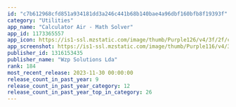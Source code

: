```yaml
---
id: "c7b612968cfd851a934181dd3a246c441b68b140bae4a96dbf160bfb8f19393f"
category: "Utilities"
app_name: "Calculator Air - Math Solver"
app_id: 1173365557
app_icon: https://is1-ssl.mzstatic.com/image/thumb/Purple126/v4/3f/2f/c8/3f2fc88c-ca8c-d2d1-1313-2b5294bfa740/AppIcon-0-0-1x_U007epad-0-0-0-sRGB-85-220.png/1024x1024bb.png
app_screenshot: https://is1-ssl.mzstatic.com/image/thumb/Purple116/v4/3d/54/61/3d546185-6600-e8bd-cec5-32f3a11dac15/b6f67e06-ab09-4fea-b246-665809b38536_1.jpg/1242x2688bb.png
publisher_id: 1316153435
publisher_name: "Wzp Solutions Lda"
rank: 184
most_recent_release: 2023-11-30 00:00:00
release_count_in_past_year: 9
release_count_in_past_year_category: 12
release_count_in_past_year_top_in_category: 26
---
```

